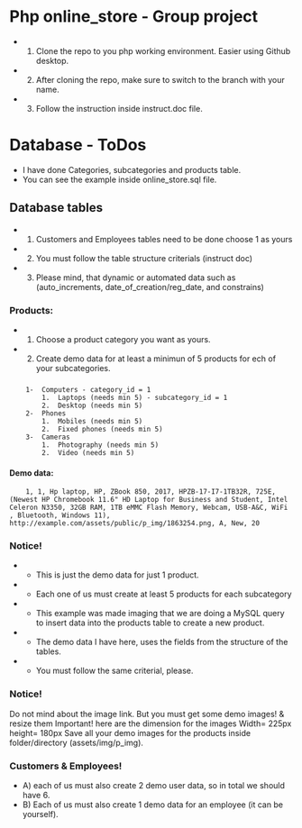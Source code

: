# Php online_store - Group project
- 1) Clone the repo to you php working environment. Easier using Github desktop.
- 2) After cloning the repo, make sure to switch to the branch with your name.
- 3) Follow the instruction inside instruct.doc file.
# Database - ToDos
- I have done Categories, subcategories and products table.
- You can see the example inside online_store.sql file.
## Database tables
- 1) Customers and Employees tables need to be done choose 1 as yours
- 2) You must follow the table structure criterials (instruct doc)
- 3) Please mind, that dynamic or automated data such as (auto_increments, date_of_creation/reg_date, and constrains)
### Products:
- 1) Choose a product category you want as yours.
- 2) Create demo data for at least a minimun of 5 products for ech of your subcategories.
###
        1-  Computers - category_id = 1
            1.	Laptops (needs min 5) - subcategory_id = 1
            2.	Desktop (needs min 5)
        2-	Phones
            1.	Mobiles (needs min 5)
            2.	Fixed phones (needs min 5)
        3-	Cameras
            1.	Photography (needs min 5)
            2.	Video (needs min 5)
#### Demo data: 
        1, 1, Hp laptop, HP, ZBook 850, 2017, HPZB-17-I7-1TB32R, 725E, (Newest HP Chromebook 11.6" HD Laptop for Business and Student, Intel Celeron N3350, 32GB RAM, 1TB eMMC Flash Memory, Webcam, USB-A&C, WiFi , Bluetooth, Windows 11), http://example.com/assets/public/p_img/1863254.png, A, New, 20
### Notice!
- - This is just the demo data for just 1 product. 
- - Each one of us must create at least 5 products for each subcategory
- - This example was made imaging that we are doing a MySQL query to insert data into the products table to create a new product.
- - The demo data I have here, uses the fields from the structure of  the tables.
- - You must follow the same criterial, please.
### Notice!
Do not mind about the image link.
But you must get some demo images! & resize them Important!
here are the dimension for the images 
    Width= 225px
    height= 180px
Save all your demo images for the products inside folder/directory (assets/img/p_img).
### Customers & Employees!
- A)	each of us must also create 2 demo user data, so in total we should have 6.
- B)	Each of us must also create 1 demo data for an employee (it can be yourself).

